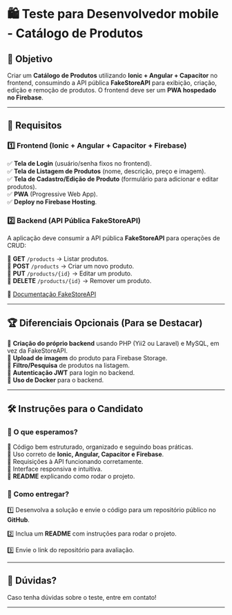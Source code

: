 # 🛍️ Teste para Desenvolvedor mobile - Catálogo de Produtos  

## 📌 Objetivo  
Criar um **Catálogo de Produtos** utilizando **Ionic + Angular + Capacitor** no frontend, consumindo a API pública **FakeStoreAPI** para exibição, criação, edição e remoção de produtos. O frontend deve ser um **PWA hospedado no Firebase**.  

---

## 🎯 Requisitos  

### **1️⃣ Frontend (Ionic + Angular + Capacitor + Firebase)**  
✅ **Tela de Login** (usuário/senha fixos no frontend).  
✅ **Tela de Listagem de Produtos** (nome, descrição, preço e imagem).  
✅ **Tela de Cadastro/Edição de Produto** (formulário para adicionar e editar produtos).  
✅ **PWA** (Progressive Web App).  
✅ **Deploy no Firebase Hosting**.  

### **2️⃣ Backend (API Pública FakeStoreAPI)**  
A aplicação deve consumir a API pública **FakeStoreAPI** para operações de CRUD:  

🔹 **GET** `/products` → Listar produtos.  
🔹 **POST** `/products` → Criar um novo produto.  
🔹 **PUT** `/products/{id}` → Editar um produto.  
🔹 **DELETE** `/products/{id}` → Remover um produto.  

🔗 [Documentação FakeStoreAPI](https://fakestoreapi.com/docs)  

---

## 🏆 Diferenciais Opcionais (Para se Destacar)  
🌟 **Criação do próprio backend** usando PHP (Yii2 ou Laravel) e MySQL, em vez da FakeStoreAPI.  
🌟 **Upload de imagem** do produto para Firebase Storage.  
🌟 **Filtro/Pesquisa** de produtos na listagem.  
🌟 **Autenticação JWT** para login no backend.  
🌟 **Uso de Docker** para o backend.  

---

## 🛠 Instruções para o Candidato  

### **📝 O que esperamos?**  
🔹 Código bem estruturado, organizado e seguindo boas práticas.  
🔹 Uso correto de **Ionic, Angular, Capacitor e Firebase**.  
🔹 Requisições à API funcionando corretamente.  
🔹 Interface responsiva e intuitiva.  
🔹 **README** explicando como rodar o projeto.  

### **🚀 Como entregar?**
1️⃣ Desenvolva a solução e envie o código para um repositório público no **GitHub**.

2️⃣ Inclua um **README** com instruções para rodar o projeto.

3️⃣ Envie o link do repositório para avaliação.

---

## 📩 Dúvidas?  
Caso tenha dúvidas sobre o teste, entre em contato!  

---
